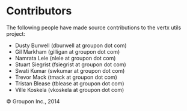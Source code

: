 Contributors
============

The following people have made source contributions to the vertx utils project:

* Dusty Burwell (dburwell at groupon dot com)
* Gil Markham (gilligan at groupon dot com)
* Namrata Lele (nlele at groupon dot com)
* Stuart Siegrist (fsiegrist at groupon dot com)
* Swati Kumar (swkumar at groupon dot com)
* Trevor Mack (tmack at groupon dot com)
* Tristan Blease (tblease at groupon dot com)
* Ville Koskela (vkoskela at groupon dot com)

&copy; Groupon Inc., 2014
